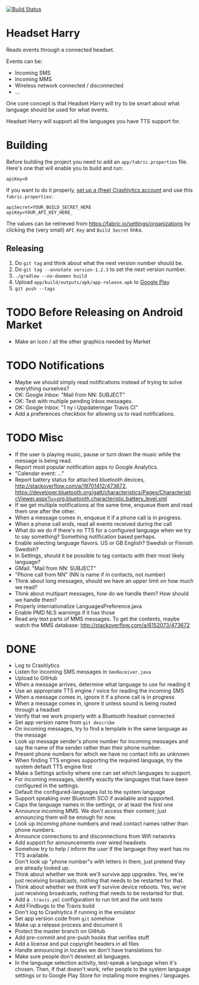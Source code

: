 [![Build Status](https://travis-ci.org/walles/headsetharry.svg?branch=master)](https://travis-ci.org/walles/headsetharry)

# Headset Harry
Reads events through a connected headset.

Events can be:
* Incoming SMS
* Incoming MMS
* Wireless network connected / disconnected
* ...

One core concept is that Headset Harry will try to be smart about what
language should be used for what events.

Headset Harry will support all the languages you have TTS support for.

# Building
Before building the project you need to add an `app/fabric.properties`
file. Here's one that will enable you to build and run:
```
apiKey=0
```

If you want to do it properly, [set up a (free) Crashlytics
account](http://try.crashlytics.com/) and use this `fabric.properties`:
```
apiSecret=YOUR_BUILD_SECRET_HERE
apiKey=YOUR_API_KEY_HERE_
```
The values can be retrieved from https://fabric.io/settings/organizations
by clicking the (very small) `API Key` and `Build Secret` links.

## Releasing
1. Do ```git tag``` and think about what the next version number should be.
2. Do ```git tag --annotate version-1.2.3``` to set the next version number.
3. ```./gradlew --no-daemon build```
4. Upload ```app/build/outputs/apk/app-release.apk``` to
  [Google Play](https://play.google.com/apps/publish/)
5. ```git push --tags```

# TODO Before Releasing on Android Market
* Make an icon / all the other graphics needed by Market

# TODO Notifications
* Maybe we should simply read notifications instead of trying to solve
everything ourselves?
* OK: Google Inbox: "Mail from NN: SUBJECT"
* OK: Test with multiple pending Inbox messages.
* OK: Google Inbox: "1 ny i Uppdateringar   Travis CI"
* Add a preferences checkbox for allowing us to read notifications.

# TODO Misc
* If the user is playing music, pause or turn down the music while the
message is being read.
* Report most popular notification apps to Google Analytics.
* "Calendar event: ..."
* Report battery status for attached bluetooth devices,
http://stackoverflow.com/a/19701412/473672,
https://developer.bluetooth.org/gatt/characteristics/Pages/CharacteristicViewer.aspx?u=org.bluetooth.characteristic.battery_level.xml
* If we get multiple notifications at the same time, enqueue them and
read them one after the other.
* When a message comes in, enqueue it if a phone call is in progress.
* When a phone call ends, read all events received during the call
* What do we do if there's no TTS for a configured language when we try
to say something? Something notification based perhaps.
* Enable selecting language flavors. US or GB English? Swedish or
Finnish Swedish?
* In Settings, should it be possible to tag contacts with their most
likely language?
* GMail: "Mail from NN: SUBJECT"
* "Phone call from NN" (NN is name if in contacts, not number)
* Think about long messages, should we have an upper limit on how much
we read?
* Think about multipart messages, how do we handle them? How should we
handle them?
* Properly internationalize LanguagesPreference.java
* Enable PMD NLS warnings if it has those
* Read any text parts of MMS messages. To get the contents, maybe watch
the MMS database: http://stackoverflow.com/a/6152073/473672

# DONE
* Log to Crashlytics
* Listen for incoming SMS messages in `SmsReceiver.java`
* Upload to GitHub
* When a message arrives, determine what language to use for reading it
* Use an appropriate TTS engine / voice for reading the incoming SMS
* When a message comes in, ignore it if a phone call is in progress
* When a message comes in, ignore it unless sound is being routed
through a headset
* Verify that we work properly with a Bluetooth headset connected
* Set app version name from `git describe`
* On incoming messages, try to find a template in the same language as
the message
* Look up message sender's phone number for incoming messages and say
the name of the sender rather than their phone number.
* Present phone numbers for which we have no contact info as unknown
* When finding TTS engines supporting the required language, try the
system default TTS engine first
* Make a Settings activity where one can set which languages to support.
* For incoming messages, identify exactly the languages that have been
configured in the settings.
* Default the configured-languages list to the system language
* Support speaking over Bluetooth SCO if available and supported.
* Caps the language names in the settings, or at least the first one
* Announce incoming MMS. We don't access their content; just announcing
them will be enough for now.
* Look up incoming phone numbers and read contact names rather than
phone numbers.
* Announce connections to and disconnections from Wifi networks
* Add support for announcements over wired headsets
* Somehow try to help / inform the user if the language they want has no
TTS available.
* Don't look up "phone number"s with letters in them, just pretend they
are already looked up.
* Think about whether we think we'll survive app upgrades. Yes, we're
just receiving broadcasts, nothing that needs to be restarted for that.
* Think about whether we think we'll survive device reboots. Yes, we're
just receiving broadcasts, nothing that needs to be restarted for that.
* Add a `.travis.yml` configuration to run lint and the unit tests
* Add Findbugs to the Travis build
* Don't log to Crashlytics if running in the emulator
* Set app version code from `git` somehow
* Make up a release process and document it
* Protect the master branch on GitHub
* Add pre-commit and pre-push hooks that verifies stuff
* Add a license and put copyright headers in all files
* Handle announcing in locales we don't have translations for.
* Make sure people don't deselect all languages.
* In the language selection activity, test-speak a language when it's
chosen. Then, if that doesn't work, refer people to the system language
settings or to Google Play Store for installing more engines /
languages.
